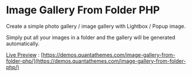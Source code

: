 # Image Gallery From Folder PHP

Create a simple photo gallery / image gallery with Lightbox / Popup image.

Simply put all your images in a folder and the gallery will be generated automatically.

[Live Preview](https://demos.quantathemes.com/image-gallery-from-folder-php/) : [https://demos.quantathemes.com/image-gallery-from-folder-php/](https://demos.quantathemes.com/image-gallery-from-folder-php/)